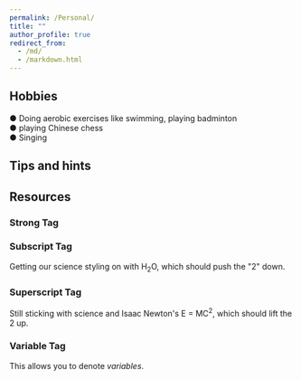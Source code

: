 ```yaml
---
permalink: /Personal/
title: ""
author_profile: true
redirect_from: 
  - /md/
  - /markdown.html
---
```


## Hobbies

● Doing aerobic exercises like swimming, playing badminton<br>
● playing Chinese chess<br>
● Singing




## Tips and hints



## Resources



### Strong Tag


### Subscript Tag

Getting our science styling on with H<sub>2</sub>O, which should push the "2" down.

### Superscript Tag

Still sticking with science and Isaac Newton's E = MC<sup>2</sup>, which should lift the 2 up.

### Variable Tag

This allows you to denote <var>variables</var>.
